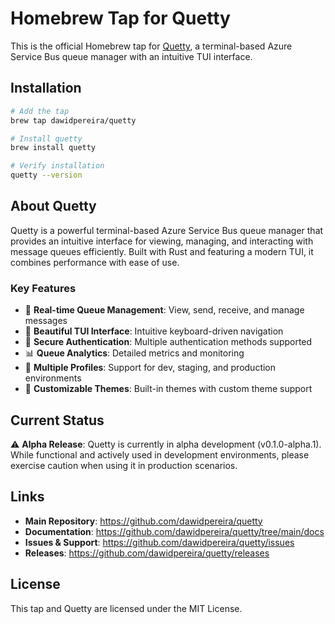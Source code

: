 # Homebrew Tap for Quetty

This is the official Homebrew tap for [Quetty](https://github.com/dawidpereira/quetty), a terminal-based Azure Service Bus queue manager with an intuitive TUI interface.

## Installation

```bash
# Add the tap
brew tap dawidpereira/quetty

# Install quetty
brew install quetty

# Verify installation
quetty --version
```

## About Quetty

Quetty is a powerful terminal-based Azure Service Bus queue manager that provides an intuitive interface for viewing, managing, and interacting with message queues efficiently. Built with Rust and featuring a modern TUI, it combines performance with ease of use.

### Key Features
- 🔄 **Real-time Queue Management**: View, send, receive, and manage messages
- 🎨 **Beautiful TUI Interface**: Intuitive keyboard-driven navigation
- 🔐 **Secure Authentication**: Multiple authentication methods supported
- 📊 **Queue Analytics**: Detailed metrics and monitoring
- 🌙 **Multiple Profiles**: Support for dev, staging, and production environments
- 🎨 **Customizable Themes**: Built-in themes with custom theme support

## Current Status

⚠️ **Alpha Release**: Quetty is currently in alpha development (v0.1.0-alpha.1). While functional and actively used in development environments, please exercise caution when using it in production scenarios.

## Links

- **Main Repository**: https://github.com/dawidpereira/quetty
- **Documentation**: https://github.com/dawidpereira/quetty/tree/main/docs
- **Issues & Support**: https://github.com/dawidpereira/quetty/issues
- **Releases**: https://github.com/dawidpereira/quetty/releases

## License

This tap and Quetty are licensed under the MIT License.